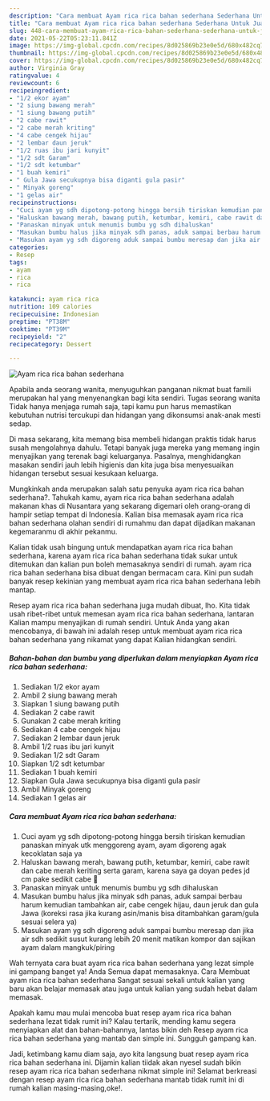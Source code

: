 ```yaml
---
description: "Cara membuat Ayam rica rica bahan sederhana Sederhana Untuk Jualan"
title: "Cara membuat Ayam rica rica bahan sederhana Sederhana Untuk Jualan"
slug: 448-cara-membuat-ayam-rica-rica-bahan-sederhana-sederhana-untuk-jualan
date: 2021-05-22T05:23:11.841Z
image: https://img-global.cpcdn.com/recipes/8d025869b23e0e5d/680x482cq70/ayam-rica-rica-bahan-sederhana-foto-resep-utama.jpg
thumbnail: https://img-global.cpcdn.com/recipes/8d025869b23e0e5d/680x482cq70/ayam-rica-rica-bahan-sederhana-foto-resep-utama.jpg
cover: https://img-global.cpcdn.com/recipes/8d025869b23e0e5d/680x482cq70/ayam-rica-rica-bahan-sederhana-foto-resep-utama.jpg
author: Virginia Gray
ratingvalue: 4
reviewcount: 6
recipeingredient:
- "1/2 ekor ayam"
- "2 siung bawang merah"
- "1 siung bawang putih"
- "2 cabe rawit"
- "2 cabe merah kriting"
- "4 cabe cengek hijau"
- "2 lembar daun jeruk"
- "1/2 ruas ibu jari kunyit"
- "1/2 sdt Garam"
- "1/2 sdt ketumbar"
- "1 buah kemiri"
- " Gula Jawa secukupnya bisa diganti gula pasir"
- " Minyak goreng"
- "1 gelas air"
recipeinstructions:
- "Cuci ayam yg sdh dipotong-potong hingga bersih tiriskan kemudian panaskan minyak utk menggoreng ayam, ayam digoreng agak kecoklatan saja ya"
- "Haluskan bawang merah, bawang putih, ketumbar, kemiri, cabe rawit dan cabe merah keriting serta garam, karena saya ga doyan pedes jd cm pake sedikit cabe 🤭"
- "Panaskan minyak untuk menumis bumbu yg sdh dihaluskan"
- "Masukan bumbu halus jika minyak sdh panas, aduk sampai berbau harum kemudian tambahkan air, cabe cengek hijau, daun jeruk dan gula Jawa (koreksi rasa jika kurang asin/manis bisa ditambahkan garam/gula sesuai selera ya)"
- "Masukan ayam yg sdh digoreng aduk sampai bumbu meresap dan jika air sdh sedikit susut kurang lebih 20 menit matikan kompor dan sajikan ayam dalam mangkuk/piring"
categories:
- Resep
tags:
- ayam
- rica
- rica

katakunci: ayam rica rica 
nutrition: 109 calories
recipecuisine: Indonesian
preptime: "PT38M"
cooktime: "PT39M"
recipeyield: "2"
recipecategory: Dessert

---
```



![Ayam rica rica bahan sederhana](https://img-global.cpcdn.com/recipes/8d025869b23e0e5d/680x482cq70/ayam-rica-rica-bahan-sederhana-foto-resep-utama.jpg)

Apabila anda seorang wanita, menyuguhkan panganan nikmat buat famili merupakan hal yang menyenangkan bagi kita sendiri. Tugas seorang  wanita Tidak hanya menjaga rumah saja, tapi kamu pun harus memastikan kebutuhan nutrisi tercukupi dan hidangan yang dikonsumsi anak-anak mesti sedap.

Di masa  sekarang, kita memang bisa membeli hidangan praktis tidak harus susah mengolahnya dahulu. Tetapi banyak juga mereka yang memang ingin menyajikan yang terenak bagi keluarganya. Pasalnya, menghidangkan masakan sendiri jauh lebih higienis dan kita juga bisa menyesuaikan hidangan tersebut sesuai kesukaan keluarga. 



Mungkinkah anda merupakan salah satu penyuka ayam rica rica bahan sederhana?. Tahukah kamu, ayam rica rica bahan sederhana adalah makanan khas di Nusantara yang sekarang digemari oleh orang-orang di hampir setiap tempat di Indonesia. Kalian bisa memasak ayam rica rica bahan sederhana olahan sendiri di rumahmu dan dapat dijadikan makanan kegemaranmu di akhir pekanmu.

Kalian tidak usah bingung untuk mendapatkan ayam rica rica bahan sederhana, karena ayam rica rica bahan sederhana tidak sukar untuk ditemukan dan kalian pun boleh memasaknya sendiri di rumah. ayam rica rica bahan sederhana bisa dibuat dengan bermacam cara. Kini pun sudah banyak resep kekinian yang membuat ayam rica rica bahan sederhana lebih mantap.

Resep ayam rica rica bahan sederhana juga mudah dibuat, lho. Kita tidak usah ribet-ribet untuk memesan ayam rica rica bahan sederhana, lantaran Kalian mampu menyajikan di rumah sendiri. Untuk Anda yang akan mencobanya, di bawah ini adalah resep untuk membuat ayam rica rica bahan sederhana yang nikamat yang dapat Kalian hidangkan sendiri.

<!--inarticleads1-->

##### Bahan-bahan dan bumbu yang diperlukan dalam menyiapkan Ayam rica rica bahan sederhana:

1. Sediakan 1/2 ekor ayam
1. Ambil 2 siung bawang merah
1. Siapkan 1 siung bawang putih
1. Sediakan 2 cabe rawit
1. Gunakan 2 cabe merah kriting
1. Sediakan 4 cabe cengek hijau
1. Sediakan 2 lembar daun jeruk
1. Ambil 1/2 ruas ibu jari kunyit
1. Sediakan 1/2 sdt Garam
1. Siapkan 1/2 sdt ketumbar
1. Sediakan 1 buah kemiri
1. Siapkan  Gula Jawa secukupnya bisa diganti gula pasir
1. Ambil  Minyak goreng
1. Sediakan 1 gelas air




<!--inarticleads2-->

##### Cara membuat Ayam rica rica bahan sederhana:

1. Cuci ayam yg sdh dipotong-potong hingga bersih tiriskan kemudian panaskan minyak utk menggoreng ayam, ayam digoreng agak kecoklatan saja ya
1. Haluskan bawang merah, bawang putih, ketumbar, kemiri, cabe rawit dan cabe merah keriting serta garam, karena saya ga doyan pedes jd cm pake sedikit cabe 🤭
1. Panaskan minyak untuk menumis bumbu yg sdh dihaluskan
1. Masukan bumbu halus jika minyak sdh panas, aduk sampai berbau harum kemudian tambahkan air, cabe cengek hijau, daun jeruk dan gula Jawa (koreksi rasa jika kurang asin/manis bisa ditambahkan garam/gula sesuai selera ya)
1. Masukan ayam yg sdh digoreng aduk sampai bumbu meresap dan jika air sdh sedikit susut kurang lebih 20 menit matikan kompor dan sajikan ayam dalam mangkuk/piring




Wah ternyata cara buat ayam rica rica bahan sederhana yang lezat simple ini gampang banget ya! Anda Semua dapat memasaknya. Cara Membuat ayam rica rica bahan sederhana Sangat sesuai sekali untuk kalian yang baru akan belajar memasak atau juga untuk kalian yang sudah hebat dalam memasak.

Apakah kamu mau mulai mencoba buat resep ayam rica rica bahan sederhana lezat tidak rumit ini? Kalau tertarik, mending kamu segera menyiapkan alat dan bahan-bahannya, lantas bikin deh Resep ayam rica rica bahan sederhana yang mantab dan simple ini. Sungguh gampang kan. 

Jadi, ketimbang kamu diam saja, ayo kita langsung buat resep ayam rica rica bahan sederhana ini. Dijamin kalian tiidak akan nyesel sudah bikin resep ayam rica rica bahan sederhana nikmat simple ini! Selamat berkreasi dengan resep ayam rica rica bahan sederhana mantab tidak rumit ini di rumah kalian masing-masing,oke!.

